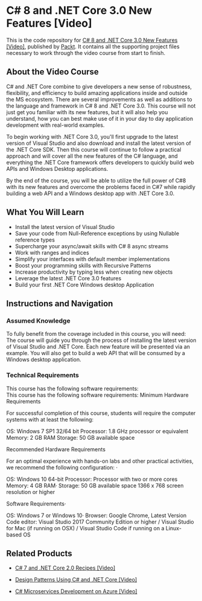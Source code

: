 # C# 8 and .NET Core 3.0 New Features [Video]
This is the code repository for [C# 8 and .NET Core 3.0 New Features [Video]](https://www.packtpub.com/application-development/c-8-and-net-core-30-new-features-video?utm_source=github&utm_medium=repository&utm_campaign=9781789806663), published by [Packt](https://www.packtpub.com/?utm_source=github). It contains all the supporting project files necessary to work through the video course from start to finish.
## About the Video Course
C# and .NET Core combine to give developers a new sense of robustness, flexibility, and efficiency to build amazing applications inside and outside the MS ecosystem. There are several improvements as well as additions to the language and framework in C# 8 and .NET Core 3.0. This course will not just get you familiar with its new features, but it will also help you understand, how you can best make use of it in your day to day application development with real-world examples.

To begin working with .NET Core 3.0, you'll first upgrade to the latest version of Visual Studio and also download and install the latest version of the .NET Core SDK. Then this course will continue to follow a practical approach and will cover all the new features of the C# language, and everything the .NET Core framework offers developers to quickly build web APIs and Windows Desktop applications.

By the end of the course, you will be able to utilize the full power of C#8 with its new features and overcome the problems faced in C#7 while rapidly building a web API and a Windows desktop app with .NET Core 3.0.

<H2>What You Will Learn</H2>
<DIV class=book-info-will-learn-text>
<UL>
<LI>Install the latest version of Visual Studio 
<LI>Save your code from Null-Reference exceptions by using Nullable reference types 
<LI>Supercharge your async/await skills with C# 8 async streams 
<LI>Work with ranges and indices 
<LI>Simplify your interfaces with default member implementations 
<LI>Boost your programming skills with Recursive Patterns 
<LI>Increase productivity by typing less when creating new objects 
<LI>Leverage the latest .NET Core 3.0 features 
<LI>Build your first .NET Core Windows desktop Application </LI></UL></DIV>

## Instructions and Navigation
### Assumed Knowledge
To fully benefit from the coverage included in this course, you will need:<br/>
The course will guide you through the process of installing the latest version of Visual Studio and .NET Core. Each new feature will be presented via an example. You will also get to build a web API that will be consumed by a Windows desktop application.
### Technical Requirements
This course has the following software requirements:<br/>
This course has the following software requirements:
Minimum Hardware Requirements

For successful completion of this course, students will require the computer systems with at least the following:

OS: Windows 7 SP1 32/64 bit Processor: 1.8 GHz processor or equivalent Memory: 2 GB RAM Storage: 50 GB available space

Recommended Hardware Requirements

For an optimal experience with hands-on labs and other practical activities, we recommend the following configuration: ·

OS: Windows 10 64-bit Processor: Processor with two or more cores
Memory: 4 GB RAM·
Storage: 50 GB available space
1366 x 768 screen resolution or higher

Software Requirements·

OS: Windows 7 or Windows 10·
Browser: Google Chrome, Latest Version Code editor: Visual Studio 2017 Community Edition or higher / Visual Studio for Mac (if running on OSX) / Visual Studio Code if running on a Linux-based OS

## Related Products
* [C# 7 and .NET Core 2.0 Recipes [Video]](https://www.packtpub.com/application-development/c-7-and-net-core-20-recipes-video?utm_source=github&utm_medium=repository&utm_campaign=9781787289444)

* [Design Patterns Using C# and .NET Core [Video]](https://www.packtpub.com/application-development/design-patterns-using-c-and-net-core-video?utm_source=github&utm_medium=repository&utm_campaign=9781788625258)

* [C# Microservices Development on Azure [Video]](https://www.packtpub.com/virtualization-and-cloud/c-microservices-development-azure-video?utm_source=github&utm_medium=repository&utm_campaign=9781789807349)
